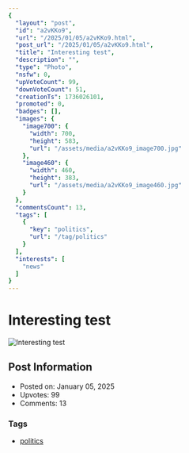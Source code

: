```yaml
---
{
  "layout": "post",
  "id": "a2vKKo9",
  "url": "/2025/01/05/a2vKKo9.html",
  "post_url": "/2025/01/05/a2vKKo9.html",
  "title": "Interesting test",
  "description": "",
  "type": "Photo",
  "nsfw": 0,
  "upVoteCount": 99,
  "downVoteCount": 51,
  "creationTs": 1736026101,
  "promoted": 0,
  "badges": [],
  "images": {
    "image700": {
      "width": 700,
      "height": 583,
      "url": "/assets/media/a2vKKo9_image700.jpg"
    },
    "image460": {
      "width": 460,
      "height": 383,
      "url": "/assets/media/a2vKKo9_image460.jpg"
    }
  },
  "commentsCount": 13,
  "tags": [
    {
      "key": "politics",
      "url": "/tag/politics"
    }
  ],
  "interests": [
    "news"
  ]
}
---
```


# Interesting test

![Interesting test](/assets/media/a2vKKo9_image700.jpg)

## Post Information

- Posted on: January 05, 2025
- Upvotes: 99
- Comments: 13

### Tags

- [politics](/tag/politics)
